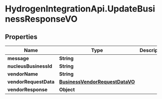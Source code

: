 # HydrogenIntegrationApi.UpdateBusinessResponseVO

## Properties
Name | Type | Description | Notes
------------ | ------------- | ------------- | -------------
**message** | **String** |  | [optional] 
**nucleusBusinessId** | **String** |  | [optional] 
**vendorName** | **String** |  | [optional] 
**vendorRequestData** | [**BusinessVendorRequestDataVO**](BusinessVendorRequestDataVO.md) |  | [optional] 
**vendorResponse** | **Object** |  | [optional] 


